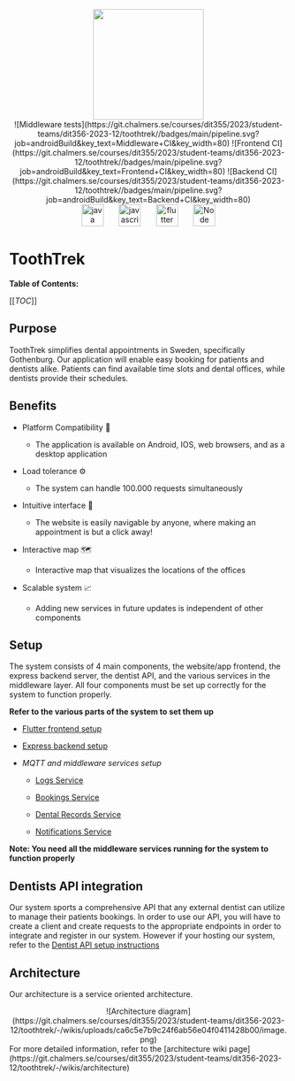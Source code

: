 <div align="center">


<img src="https://cdn.pixabay.com/photo/2016/06/13/13/46/shark-1454245_1280.png" width="200" />


</div>


<div align="center">
![Middleware tests](https://git.chalmers.se/courses/dit355/2023/student-teams/dit356-2023-12/toothtrek//badges/main/pipeline.svg?job=androidBuild&key_text=Middleware+CI&key_width=80)
![Frontend CI](https://git.chalmers.se/courses/dit355/2023/student-teams/dit356-2023-12/toothtrek//badges/main/pipeline.svg?job=androidBuild&key_text=Frontend+CI&key_width=80)
![Backend CI](https://git.chalmers.se/courses/dit355/2023/student-teams/dit356-2023-12/toothtrek//badges/main/pipeline.svg?job=androidBuild&key_text=Backend+CI&key_width=80)
</div>
<div align="center">
        <img width ="40" alt="java img" src="https://cdn.freebiesupply.com/logos/large/2x/java-14-logo-png-transparent.png">&nbsp;&nbsp;&nbsp;&nbsp;&nbsp;&nbsp;
        <img width ="40" alt="javascript img" src="https://static.vecteezy.com/system/resources/previews/027/127/463/original/javascript-logo-javascript-icon-transparent-free-png.png">&nbsp;&nbsp;&nbsp;&nbsp;&nbsp;&nbsp;
        <img width ="40" alt="flutter img" src="https://storage.googleapis.com/cms-storage-bucket/0dbfcc7a59cd1cf16282.png">&nbsp;&nbsp;&nbsp;&nbsp;&nbsp;&nbsp;
        <img width ="40" alt="Node JS" src="https://upload.wikimedia.org/wikipedia/commons/thumb/d/d9/Node.js_logo.svg/590px-Node.js_logo.svg.png">
</div>


  # ToothTrek
</div>


**Table of Contents:**


[[_TOC_]]


## Purpose


ToothTrek simplifies dental appointments in Sweden, specifically Gothenburg. Our application will enable easy booking for patients and dentists alike. Patients can find available time slots and dental offices, while dentists provide their schedules.


## Benefits




* Platform Compatibility 🔄


  * The application is available on Android, IOS, web browsers, and as a desktop application


* Load tolerance ⚙️
  * The system can handle 100.000 requests simultaneously


* Intuitive interface 🧩
  * The website is easily navigable by anyone, where making an appointment is but a click away!


* Interactive map 🗺️
  * Interactive map that visualizes the locations of the offices


* Scalable system 📈
  * Adding new services in future updates is independent of other components


## Setup
The system consists of 4 main components, the website/app frontend, the express backend server, the dentist API, and the various services in the middleware layer. All four components must be set up correctly for the system to function properly.


**Refer to the various parts of the system to set them up**


* [Flutter frontend setup](https://git.chalmers.se/courses/dit355/2023/student-teams/dit356-2023-12/toothtrek/-/blob/main/Website/Frontend/README.md?ref_type=heads)
* [Express backend setup](https://git.chalmers.se/courses/dit355/2023/student-teams/dit356-2023-12/toothtrek/-/blob/main/Website/Backend/README.md?ref_type=heads)


* *MQTT and middleware services setup*
  * [Logs Service](https://git.chalmers.se/courses/dit355/2023/student-teams/dit356-2023-12/toothtrek/-/blob/main/Middleware/Logs/README.md?ref_type=heads)


  * [Bookings Service](https://git.chalmers.se/courses/dit355/2023/student-teams/dit356-2023-12/toothtrek/-/blob/main/Middleware/bookings/README.md?ref_type=heads)
  * [Dental Records Service](https://git.chalmers.se/courses/dit355/2023/student-teams/dit356-2023-12/toothtrek/-/blob/main/Middleware/dentalRecord/README.md?ref_type=heads)
  * [Notifications Service](https://git.chalmers.se/courses/dit355/2023/student-teams/dit356-2023-12/toothtrek/-/blob/main/Middleware/notifications/README.md?ref_type=heads)


**Note: You need all the middleware services running for the system to function properly**


## Dentists API integration
Our system sports a comprehensive API that any external dentist can utilize to manage their patients bookings. In order to use our API, you will have to create a client and create requests to the appropriate endpoints in order to integrate and register in our system. However if your hosting our system, refer to the [Dentist API setup instructions](https://git.chalmers.se/courses/dit355/2023/student-teams/dit356-2023-12/toothtrek/-/blob/main/DentistUI/README.md?ref_type=heads)


## Architecture
Our architecture is a service oriented architecture.
<div align="center">
![Architecture diagram](https://git.chalmers.se/courses/dit355/2023/student-teams/dit356-2023-12/toothtrek/-/wikis/uploads/ca6c5e7b9c24f6ab56e04f0411428b00/image.png)
</div>
For more detailed information, refer to the [architecture wiki page](https://git.chalmers.se/courses/dit355/2023/student-teams/dit356-2023-12/toothtrek/-/wikis/architecture)




